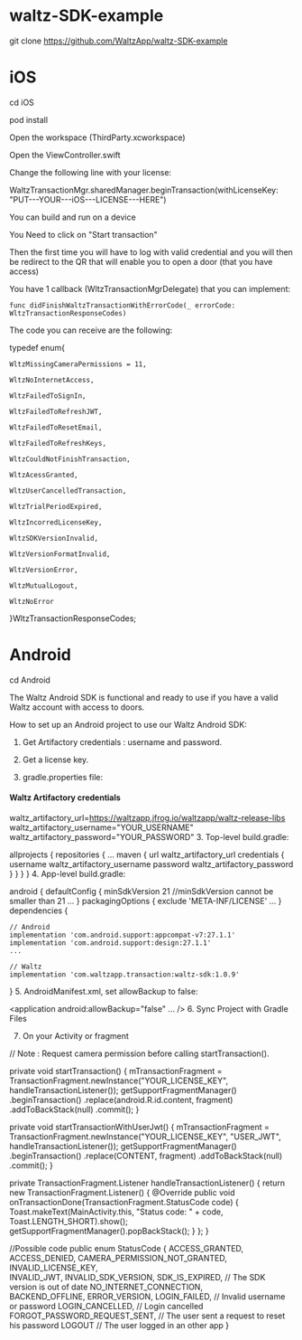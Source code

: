 # waltz-SDK-example

git clone https://github.com/WaltzApp/waltz-SDK-example

# iOS
cd iOS

pod install


Open the workspace (ThirdParty.xcworkspace)

Open the ViewController.swift

Change the following line with your license:

WaltzTransactionMgr.sharedManager.beginTransaction(withLicenseKey: "PUT---YOUR---iOS---LICENSE---HERE")


You can build and run on a device

You Need to click on "Start transaction"

Then the first time you will have to log with valid credential and you will then be redirect to the QR that will enable you to open a door (that you have access)


You have 1 callback (WltzTransactionMgrDelegate) that you can implement:

    func didFinishWaltzTransactionWithErrorCode(_ errorCode: WltzTransactionResponseCodes)


The code you can receive are the following:

typedef enum{

    WltzMissingCameraPermissions = 11,

    WltzNoInternetAccess,

    WltzFailedToSignIn,

    WltzFailedToRefreshJWT,

    WltzFailedToResetEmail,

    WltzFailedToRefreshKeys,

    WltzCouldNotFinishTransaction,

    WltzAcessGranted,

    WltzUserCancelledTransaction,

    WltzTrialPeriodExpired,

    WltzIncorredLicenseKey,

    WltzSDKVersionInvalid,

    WltzVersionFormatInvalid,

    WltzVersionError,

    WltzMutualLogout,

    WltzNoError
    
}WltzTransactionResponseCodes;

# Android
cd Android

The Waltz Android SDK is functional and ready to use if you have a valid Waltz account with access to doors.

How to set up an Android project to use our Waltz Android SDK:

1. Get Artifactory credentials : username and password.

2. Get a license key.

3. gradle.properties file:

#### Waltz Artifactory credentials ####
waltz_artifactory_url=https://waltzapp.jfrog.io/waltzapp/waltz-release-libs
waltz_artifactory_username="YOUR_USERNAME"
waltz_artifactory_password="YOUR_PASSWORD"
3. Top-level build.gradle:

allprojects {
    repositories {
        ...
        maven {
            url waltz_artifactory_url
            credentials {
                username waltz_artifactory_username
                password waltz_artifactory_password
            }
        }
    }
}
4. App-level build.gradle:

android {
    defaultConfig {
        minSdkVersion 21 //minSdkVersion cannot be smaller than 21
        ...
    }
    packagingOptions {
        exclude 'META-INF/LICENSE'
        ...
    }
dependencies {
  
    // Android
    implementation 'com.android.support:appcompat-v7:27.1.1'
    implementation 'com.android.support:design:27.1.1'
    ...

    // Waltz
    implementation 'com.waltzapp.transaction:waltz-sdk:1.0.9'
}
5. AndroidManifest.xml, set allowBackup to false:

<application
    android:allowBackup="false"
    ... />
6. Sync Project with Gradle Files


7. On your Activity or fragment

// Note : Request camera permission before calling startTransaction().


private void startTransaction() {
    mTransactionFragment = TransactionFragment.newInstance("YOUR_LICENSE_KEY", handleTransactionListener());
    getSupportFragmentManager()
            .beginTransaction()
            .replace(android.R.id.content, fragment)
            .addToBackStack(null)
            .commit();
}

private void startTransactionWithUserJwt() {
    mTransactionFragment = TransactionFragment.newInstance("YOUR_LICENSE_KEY", "USER_JWT", handleTransactionListener());
    getSupportFragmentManager()
            .beginTransaction()
            .replace(CONTENT, fragment)
            .addToBackStack(null)
            .commit();
}

private TransactionFragment.Listener handleTransactionListener() {
    return new TransactionFragment.Listener() {
        @Override
        public void onTransactionDone(TransactionFragment.StatusCode code) {
            Toast.makeText(MainActivity.this, "Status code: " + code, Toast.LENGTH_SHORT).show();
            getSupportFragmentManager().popBackStack();
        }
    };
}


//Possible code
public enum StatusCode {
    ACCESS_GRANTED,
    ACCESS_DENIED,
    CAMERA_PERMISSION_NOT_GRANTED,
    INVALID_LICENSE_KEY,          
    INVALID_JWT,
    INVALID_SDK_VERSION,
    SDK_IS_EXPIRED,               // The SDK version is out of date
    NO_INTERNET_CONNECTION,       
    BACKEND_OFFLINE,
    ERROR_VERSION,
    LOGIN_FAILED,                 // Invalid username or password
    LOGIN_CANCELLED,              // Login cancelled
    FORGOT_PASSWORD_REQUEST_SENT, // The user sent a request to reset his password
    LOGOUT                        // The user logged in an other app
}
